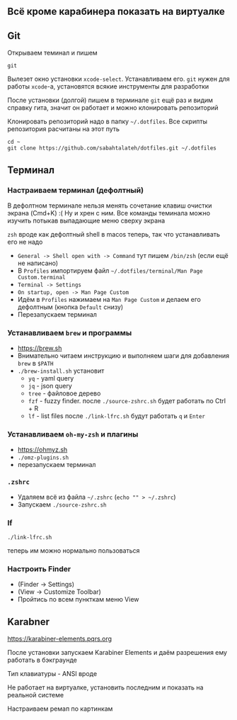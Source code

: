 ## Всё кроме карабинера показать на виртуалке

## Git

Открываем теминал и пишем 

```
git
```

Вылезет окно установки `xcode-select`. Устанавливаем его. `git` нужен для работы `xcode`-а, установятся всякие инструменты для разработки

После установки (долгой) пишем в терминале `git` ещё раз и видим справку гита, значит он работает и можно клонировать репозиторий

Клонировать репозиторий надо в папку `~/.dotfiles`. Все скрипты репозитория расчитаны на этот путь

```
cd ~
git clone https://github.com/sabahtalateh/dotfiles.git ~/.dotfiles
```

## Терминал

### Настраиваем терминал (дефолтный)

В дефолтном терминале нельзя менять сочетание клавиш очистки экрана (Cmd+K) :( Ну и хрен с ним. Все команды теминала можно изучить потыкав выпадающие меню сверху экрана

`zsh` вроде как дефолтный shell в macos теперь, так что устанавливать его не надо

- `General -> Shell open with -> Command` тут пишем `/bin/zsh` (если ещё не написано)
- В `Profiles` импортируем файл `~/.dotfiles/terminal/Man Page Custom.terminal`
- `Terminal -> Settings`
- `On startup, open -> Man Page Custom`
- Идём в `Profiles` нажимаем на `Man Page Custom` и делаем его дефолтным (кнопка `Default` снизу)
- Перезапускаем терминал

### Устанавливаем `brew` и программы

- https://brew.sh
- Внимательно читаем инструкцию и выполняем шаги для добавления `brew` в `$PATH`
- `./brew-install.sh` установит 
    - `yq` - yaml query
    - `jq` - json query
    - `tree` - файловое дерево
    - `fzf` - fuzzy finder. после `./source-zshrc.sh` будет работать по Ctrl + R 
    - `lf` - list files после `./link-lfrc.sh` будут работать `q` и `Enter`

### Устанавливаем `oh-my-zsh` и плагины

- https://ohmyz.sh
- `./omz-plugins.sh`
- перезапускаем терминал

### `.zshrc`

- Удаляем всё из файла `~/.zshrc` (`echo "" > ~/.zshrc`)
- Запускаем `./source-zshrc.sh`

### lf

`./link-lfrc.sh`

теперь им можно нормально пользоваться

### Настроить Finder

- (Finder -> Settings) 
- (View -> Customize Toolbar)
- Пройтись по всем пункткам меню View

## Karabner

https://karabiner-elements.pqrs.org

После установки запускаем Karabiner Elements и даём разрешения ему работать в бэкграунде

Тип клавиатуры - ANSI вроде

Не работает на виртуалке, установить последним и показать на реальной системе

Настраиваем ремап по картинкам

